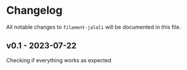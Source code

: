 # Changelog

All notable changes to `filament-jalali` will be documented in this file.

## v0.1 - 2023-07-22

Checking if everything works as expected
